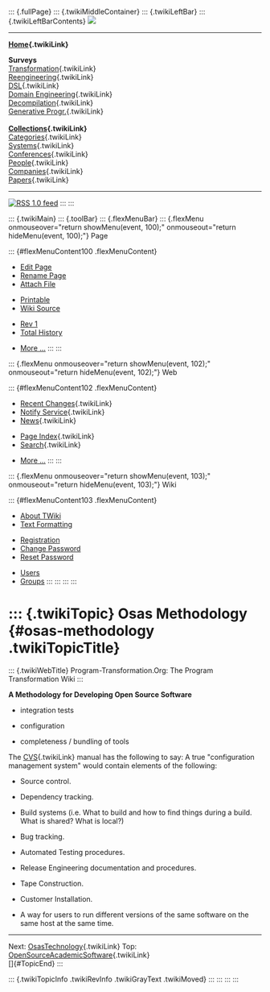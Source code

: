 ::: {.fullPage}
::: {.twikiMiddleContainer}
::: {.twikiLeftBar}
::: {.twikiLeftBarContents}
![](../pub/transformation.gif)

------------------------------------------------------------------------

**[Home](WebHome){.twikiLink}**

**Surveys**\
[Transformation](ProgramTransformation){.twikiLink}\
[Reengineering](ReengineeringWiki){.twikiLink}\
[DSL](DomainSpecificLanguages){.twikiLink}\
[Domain Engineering](DomainEngineering){.twikiLink}\
[Decompilation](DeCompilation){.twikiLink}\
[Generative Progr.](GenerativeProgrammingWiki){.twikiLink}\
\
**[Collections](CategoryCollection){.twikiLink}**\
[Categories](CategoryCategory){.twikiLink}\
[Systems](TransformationSystems){.twikiLink}\
[Conferences](TransformationConferences){.twikiLink}\
[People](TransformationPeople){.twikiLink}\
[Companies](TransformationCompanies){.twikiLink}\
[Papers](CategoryPaper){.twikiLink}

------------------------------------------------------------------------

[![](../pub/rss.gif "RSS 1.0 feed")](WebRss@skin=rss)
:::
:::

::: {.twikiMain}
::: {.toolBar}
::: {.flexMenuBar}
::: {.flexMenu onmouseover="return showMenu(event, 100);" onmouseout="return hideMenu(event, 100);"}
Page

::: {#flexMenuContent100 .flexMenuContent}
-   [Edit
    Page](http://www.program-transformation.org/edit/Transform/OsasMethodology?t=1536826527)
-   [Rename
    Page](http://www.program-transformation.org/rename/Transform/OsasMethodology)
-   [Attach
    File](http://www.program-transformation.org/attach/Transform/OsasMethodology)

<!-- -->

-   [Printable](http://www.program-transformation.org/view/Transform/OsasMethodology?skin=print.pattern)
-   [Wiki
    Source](http://www.program-transformation.org/view/Transform/OsasMethodology?skin=text&raw=on&contenttype=text/plain)

<!-- -->

-   [Rev
    1](http://www.program-transformation.org/view/Transform/OsasMethodology?rev=1.1)
-   [Total
    History](http://www.program-transformation.org/rdiff/Transform/OsasMethodology)

<!-- -->

-   [More
    \...](http://www.program-transformation.org/oops/Transform/OsasMethodology?template=oopsmore&param1=1.1&param2=1.1)
:::
:::

::: {.flexMenu onmouseover="return showMenu(event, 102);" onmouseout="return hideMenu(event, 102);"}
Web

::: {#flexMenuContent102 .flexMenuContent}
-   [Recent Changes](WebChanges){.twikiLink}
-   [Notify Service](WebNotify){.twikiLink}
-   [News](WebNews){.twikiLink}

<!-- -->

-   [Page Index](WebIndex){.twikiLink}
-   [Search](WebSearch){.twikiLink}

<!-- -->

-   [More
    \...](http://www.program-transformation.org/oops/Transform/OsasMethodology?template=oopsmore&param1=1.1&param2=1.1)
:::
:::

::: {.flexMenu onmouseover="return showMenu(event, 103);" onmouseout="return hideMenu(event, 103);"}
Wiki

::: {#flexMenuContent103 .flexMenuContent}
-   [About
    TWiki](http://www.program-transformation.org/view/TWiki/WebHome)
-   [Text
    Formatting](http://www.program-transformation.org/view/TWiki/TextFormattingRules)

<!-- -->

-   [Registration](http://www.program-transformation.org/view/TWiki/TWikiRegistration)
-   [Change
    Password](http://www.program-transformation.org/view/TWiki/ChangePassword)
-   [Reset
    Password](http://www.program-transformation.org/view/TWiki/ResetPassword)

<!-- -->

-   [Users](http://www.program-transformation.org/view/Main/TWikiUsers)
-   [Groups](http://www.program-transformation.org/view/Main/TWikiGroups)
:::
:::
:::
:::

::: {.twikiTopic}
Osas Methodology {#osas-methodology .twikiTopicTitle}
================

::: {.twikiWebTitle}
Program-Transformation.Org: The Program Transformation Wiki
:::

**A Methodology for Developing Open Source Software**

-   integration tests

<!-- -->

-   configuration

<!-- -->

-   completeness / bundling of tools

The [CVS](CVS){.twikiLink} manual has the following to say: A true
\"configuration management system\" would contain elements of the
following:

-   Source control.

<!-- -->

-   Dependency tracking.

<!-- -->

-   Build systems (i.e. What to build and how to find things during a
    build. What is shared? What is local?)

<!-- -->

-   Bug tracking.

<!-- -->

-   Automated Testing procedures.

<!-- -->

-   Release Engineering documentation and procedures.

<!-- -->

-   Tape Construction.

<!-- -->

-   Customer Installation.

<!-- -->

-   A way for users to run different versions of the same software on
    the same host at the same time.

------------------------------------------------------------------------

Next: [OsasTechnology](OsasTechnology){.twikiLink} Top:
[OpenSourceAcademicSoftware](OpenSourceAcademicSoftware){.twikiLink}\
[]{#TopicEnd}
:::

::: {.twikiTopicInfo .twikiRevInfo .twikiGrayText .twikiMoved}
:::
:::
:::
:::
